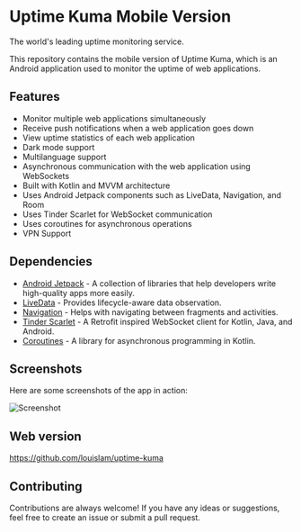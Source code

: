 # Uptime Kuma Mobile Version

The world's leading uptime monitoring service.

This repository contains the mobile version of Uptime Kuma, which is an Android application used to monitor the uptime of web applications.

## Features

- Monitor multiple web applications simultaneously
- Receive push notifications when a web application goes down
- View uptime statistics of each web application
- Dark mode support
- Multilanguage support
- Asynchronous communication with the web application using WebSockets
- Built with Kotlin and MVVM architecture
- Uses Android Jetpack components such as LiveData, Navigation, and Room
- Uses Tinder Scarlet for WebSocket communication
- Uses coroutines for asynchronous operations
- VPN Support

## Dependencies

- [Android Jetpack](https://developer.android.com/jetpack) - A collection of libraries that help developers write high-quality apps more easily.
- [LiveData](https://developer.android.com/topic/libraries/architecture/livedata) - Provides lifecycle-aware data observation.
- [Navigation](https://developer.android.com/guide/navigation) - Helps with navigating between fragments and activities.
- [Tinder Scarlet](https://github.com/Tinder/Scarlet) - A Retrofit inspired WebSocket client for Kotlin, Java, and Android.
- [Coroutines](https://developer.android.com/kotlin/coroutines) - A library for asynchronous programming in Kotlin.

## Screenshots

Here are some screenshots of the app in action:

![Screenshot](https://user-images.githubusercontent.com/71185753/232261596-20dc6f8f-819d-429c-901b-6b87e6e2120e.jpg)

## Web version

https://github.com/louislam/uptime-kuma

## Contributing

Contributions are always welcome! If you have any ideas or suggestions, feel free to create an issue or submit a pull request.
